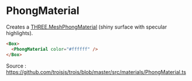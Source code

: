# PhongMaterial 

Creates a [THREE.MeshPhongMaterial](https://threejs.org/docs/#api/en/materials/MeshPhongMaterial) (shiny surface with specular highlights).

```html
<Box>
  <PhongMaterial color="#ffffff" />
</Box>
```

Source : https://github.com/troisjs/trois/blob/master/src/materials/PhongMaterial.ts
